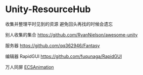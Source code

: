 # Unity-ResourceHub
收集并整理平时见到的资源 避免回头再找的时候会遗忘

别人收集的集合
https://github.com/RyanNielson/awesome-unity

服务器
https://github.com/qq362946/Fantasy

编辑器
RapidGUI
https://github.com/fuqunaga/RapidGUI

万人同屏
[ECSAnimation](https://github.com/MrLiuYX/ECSAnimation)
